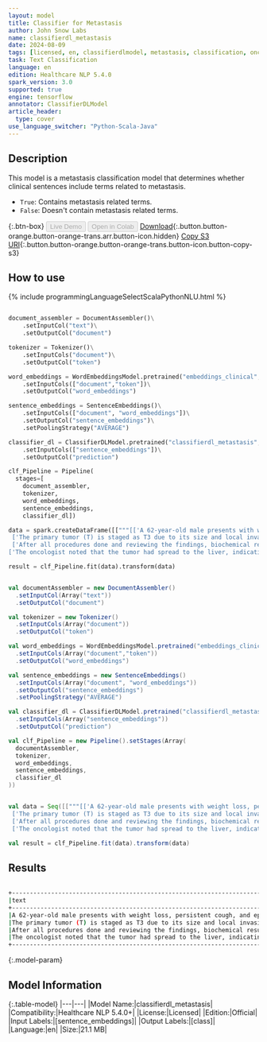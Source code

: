 ```yaml
---
layout: model
title: Classifier for Metastasis
author: John Snow Labs
name: classifierdl_metastasis
date: 2024-08-09
tags: [licensed, en, classifierdlmodel, metastasis, classification, oncology, tensorflow]
task: Text Classification
language: en
edition: Healthcare NLP 5.4.0
spark_version: 3.0
supported: true
engine: tensorflow
annotator: ClassifierDLModel
article_header:
  type: cover
use_language_switcher: "Python-Scala-Java"
---
```


## Description

This model is a metastasis classification model that determines whether clinical sentences include terms related to metastasis.
- `True`: Contains metastasis related terms.
- `False`: Doesn't contain metastasis related terms.

{:.btn-box}
<button class="button button-orange" disabled>Live Demo</button>
<button class="button button-orange" disabled>Open in Colab</button>
[Download](https://s3.amazonaws.com/auxdata.johnsnowlabs.com/clinical/models/classifierdl_metastasis_en_5.4.0_3.0_1723197395642.zip){:.button.button-orange.button-orange-trans.arr.button-icon.hidden}
[Copy S3 URI](s3://auxdata.johnsnowlabs.com/clinical/models/classifierdl_metastasis_en_5.4.0_3.0_1723197395642.zip){:.button.button-orange.button-orange-trans.button-icon.button-copy-s3}

## How to use



<div class="tabs-box" markdown="1">
{% include programmingLanguageSelectScalaPythonNLU.html %}
  
```python

document_assembler = DocumentAssembler()\
    .setInputCol("text")\
    .setOutputCol("document")

tokenizer = Tokenizer()\
    .setInputCols("document")\
    .setOutputCol("token")

word_embeddings = WordEmbeddingsModel.pretrained("embeddings_clinical","en","clinical/models")\
    .setInputCols(["document","token"])\
    .setOutputCol("word_embeddings")

sentence_embeddings = SentenceEmbeddings()\
    .setInputCols(["document", "word_embeddings"])\
    .setOutputCol("sentence_embeddings")\
    .setPoolingStrategy("AVERAGE")

classifier_dl = ClassifierDLModel.pretrained("classifierdl_metastasis","en","clinical/models")\
    .setInputCols(["sentence_embeddings"])\
    .setOutputCol("prediction")

clf_Pipeline = Pipeline(
  stages=[
    document_assembler, 
    tokenizer,
    word_embeddings,
    sentence_embeddings,
    classifier_dl])

data = spark.createDataFrame([["""[['A 62-year-old male presents with weight loss, persistent cough, and episodes of hemoptysis.'],
 ['The primary tumor (T) is staged as T3 due to its size and local invasion, there is no nodal involvement (N0), and due to multiple bone and liver lesions, it is classified as M1, reflecting distant metastatic foci.'],
 ['After all procedures done and reviewing the findings, biochemical results and screening, the TNM classification is determined.'],
['The oncologist noted that the tumor had spread to the liver, indicating advanced stage cancer.']]"""]]).toDF("text")

result = clf_Pipeline.fit(data).transform(data)

```
```scala

val documentAssembler = new DocumentAssembler()
  .setInputCol(Array("text"))
  .setOutputCol("document")

val tokenizer = new Tokenizer()
  .setInputCols(Array("document"))
  .setOutputCol("token")

val word_embeddings = WordEmbeddingsModel.pretrained("embeddings_clinical","en","clinical/models")
  .setInputCols(Array("document","token"))
  .setOutputCol("word_embeddings")

val sentence_embeddings = new SentenceEmbeddings()
  .setInputCols(Array("document", "word_embeddings"))
  .setOutputCol("sentence_embeddings")
  .setPoolingStrategy("AVERAGE")

val classifier_dl = ClassifierDLModel.pretrained("classifierdl_metastasis","en","clinical/models")
  .setInputCols(Array("sentence_embeddings"))
  .setOutputCol("prediction")

val clf_Pipeline = new Pipeline().setStages(Array(
  documentAssembler,
  tokenizer,
  word_embeddings,
  sentence_embeddings,
  classifier_dl
))


val data = Seq([["""[['A 62-year-old male presents with weight loss, persistent cough, and episodes of hemoptysis.'],
 ['The primary tumor (T) is staged as T3 due to its size and local invasion, there is no nodal involvement (N0), and due to multiple bone and liver lesions, it is classified as M1, reflecting distant metastatic foci.'],
 ['After all procedures done and reviewing the findings, biochemical results and screening, the TNM classification is determined.'],
 ['The oncologist noted that the tumor had spread to the liver, indicating advanced stage cancer.']]"""]]).toDF("text")

val result = clf_Pipeline.fit(data).transform(data)

```
</div>

## Results

```bash

+---------------------------------------------------------------------------------------------------------------------------------------------------------------------------------------------------------------------+-------+
|text                                                                                                                                                                                                                 |result |
+---------------------------------------------------------------------------------------------------------------------------------------------------------------------------------------------------------------------+-------+
|A 62-year-old male presents with weight loss, persistent cough, and episodes of hemoptysis.                                                                                                                          | False |
|The primary tumor (T) is staged as T3 due to its size and local invasion, there is no nodal involvement (N0), and due to multiple bone and liver lesions, it is classified as M1, reflecting distant metastatic foci.| True  |
|After all procedures done and reviewing the findings, biochemical results and screening, the TNM classification is determined.                                                                                       | False |
|The oncologist noted that the tumor had spread to the liver, indicating advanced stage cancer.                                                                                                                       | True  |
+---------------------------------------------------------------------------------------------------------------------------------------------------------------------------------------------------------------------+-------+

```

{:.model-param}
## Model Information

{:.table-model}
|---|---|
|Model Name:|classifierdl_metastasis|
|Compatibility:|Healthcare NLP 5.4.0+|
|License:|Licensed|
|Edition:|Official|
|Input Labels:|[sentence_embeddings]|
|Output Labels:|[class]|
|Language:|en|
|Size:|21.1 MB|

